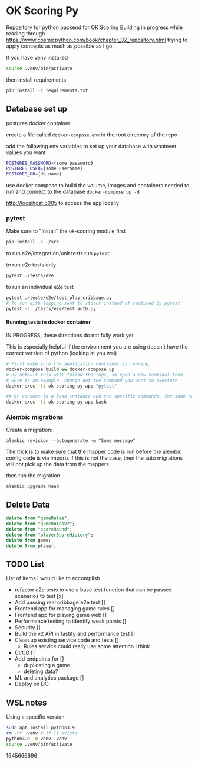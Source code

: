 # OK Scoring Py

Repository for python backend for OK Scoring
Building in progress while reading through <https://www.cosmicpython.com/book/chapter_02_repository.html>
trying to apply concepts as much as possible as I go.

If you have venv installed

```bash
source .venv/bin/activate
```

then install requirements

```bash
pip install -r requirements.txt
```

## Database set up

postgres docker container

create a file called `docker-compose.env` in the root directory of the repo

add the following env variables to set up your database with whatever values you want

```bash
POSTGRES_PASSWORD={some password}
POSTGRES_USER={some username}
POSTGRES_DB={db name}
```

use docker compose to build the volume, images and containers needed to run and connect to the database
`docker-compose up -d`

<http://localhost:5005> to access the app locally

### pytest

Make sure to "Install" the ok-scoring module first

```bash
pip install -e ./src
```

to run e2e/integration/unit tests run `pytest`

to run e2e tests only

```bash
pytest ./tests/e2e
```

to run an individual e2e test

```bash
pytest ./tests/e2e/test_play_cribbage.py
# To run with logging sent to stdout instead of captured by pytest
pytest -s ./tests/e2e/test_auth.py
```

#### Running tests in docker container

IN PROGRESS, these directions do not fully work yet

This is especially helpful if the environment you are using doesn't have the correct version of python (looking at you wsl)

```bash
# First make sure the application container is running
docker-compose build && docker-compose up
# By default this will follow the logs, so open a new terminal then
# Here is an example, change out the command you want to execture
docker exec -ti ok-scoring-py-app "pytest"

## Or connect to a bash instance and run specific commands, for some reason specific test files don't work running from outside the container?
docker exec -ti ok-scoring-py-app bash
```

### Alembic migrations

Create a migration:

`alembic revision --autogenerate -m "Some message"`

The trick is to make sure that the mapper code is run before the alembic config code is via imports
if this is not the case, then the auto migrations will not pick up the data from the mappers

then run the migration

`alembic upgrade head`

## Delete Data

```sql
delete from "gameRules";
delete from "gameRulesV2";
delete from "scoreRound";
delete from "playerScoreHistory";
delete from game;
delete from player;
```

## TODO List

List of items I would like to accomplish

- refactor e2e tests to use a base test function that can be passed scenarios to test [x]
- Add passing real cribbage e2e test []
- Frontend app for managing game rules []
- Frontend app for playing game web []
- Performance testing to identify weak points []
- Security []
- Build the v2 API in fastify and performance test []
- Clean up existing service code and tests []
  - Rules service could really use some attention I think
- CI/CD []
- Add endpoints for []
  - duplicating a game
  - deleting data?
- ML and analytics package []
- Deploy on DO

## WSL notes

Using a specific version

```bash
sudo apt install python3.9
rm -rf .venv # if it exists
python3.9 -m venv .venv
source .venv/bin/activate
```

1645666696
